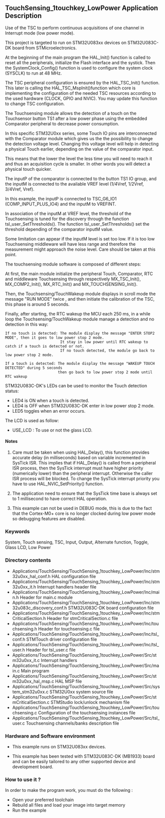 ## <b>TouchSensing_1touchkey_LowPower Application Description</b>

Use of the TSC to perform continuous acquisitions of one channel in Interrupt mode (low power mode).

This project is targeted to run on STM32U083xx devices on STM32U083C-DK board from STMicroelectronics.

At the beginning of the main program the HAL_Init() function is called to reset
all the peripherals, initialize the Flash interface and the systick.
Then the SystemClock_Config() function is used to configure the system
clock (SYSCLK) to run at 48 MHz.

The TSC peripheral configuration is ensured by the HAL_TSC_Init() function.
This later is calling the HAL_TSC_MspInit()function which core is implementing
the configuration of the needed TSC resources according to the used hardware (CLOCK,
GPIO and NVIC). You may update this function to change TSC configuration.

The Touchsensing module allows the detection of a touch on the Touchsensor button TS1 after a low power phase using
the embedded Comparator peripheral to decrease power consumption.

In this specific STM32U0xx series, some Touch IO pins are interconnected with the Comparator module
which gives us the the possibility to change the detection voltage level.
Changing this voltage level will help in detecting a physical Touch earlier, depending on the value
of the comparator input.

This means that the lower the level the less time you will need to reach it and thus an acquisition cycle is smaller.
In other words you will detect a physical touch quicker.

The inputP of the comparator is connected to the button TS1 IO group, and the inputM is connected
to the available VREF level (1/4Vref, 1/2Vref, 3/4Vref, Vref).

In this example, the inputP is connected to TSC_G6_IO1 (COMP_INPUT_PLUS_IO4) and the inputM to VREFINT.

In association of the inputM at VREF level, the threshold of the Touchsensing is tuned for the discovery
through the function tsl_user_SetThresholds().
The function tsl_user_SetThresholds() set the threshold depending of the comparator inputM value.

Some limitation can appear if the inputM level is set too low. If it is too low Touchsensing middleware
will have less range and therefore the measurement might approach the noise level.
Care should be taken at this point.

The touchsensing module software is composed of different steps:

   At first, the main module initialize the peripheral Touch, Comparator, RTC and middleware Touchsensing
   through respectively MX_TSC_Init(), MX_COMP2_Init(), MX_RTC_Init() and MX_TOUCHSENSING_Init().

   Then, the Touchsensing/TouchWakeup module displays in scroll mode the message "RUN MODE" twice ,
   and then initiate the calibration of the TSC, this phase is around 5 seconds.

   Finally, after starting, the RTC wakeup the MCU each 250 ms, in a while loop the Touchsensing/TouchWakeup
   module manage a detection and no detection in this way:

    If no touch is detected: The module display the message "ENTER STOP2 MODE", then it goes to low power stop 2 mode.
                             It stay in low power until RTC wakeup to catch if a touch is detected or not.
                             If no touch detected, the module go back to low power stop 2 mode.

    If a touch is detected: The module display the message "WAKEUP TOUCH DETECTED" during 5 seconds
                            then go back to low power stop 2 mode until RTC wakeup

STM32U083C-DK's LEDs can be used to monitor the Touch detection status:

- LED4 is ON when a touch is detected.
- LED4 is OFF when STM32U083C-DK enter in low power stop 2 mode.
- LED5 toggles when an error occurs.

The LCD is used as follow:

  - USE_LCD         : To use or not the glass LCD.

#### <b>Notes</b>

 1. Care must be taken when using HAL_Delay(), this function provides accurate delay (in milliseconds)
    based on variable incremented in SysTick ISR. This implies that if HAL_Delay() is called from
    a peripheral ISR process, then the SysTick interrupt must have higher priority (numerically lower)
    than the peripheral interrupt. Otherwise the caller ISR process will be blocked.
    To change the SysTick interrupt priority you have to use HAL_NVIC_SetPriority() function.

 2. The application need to ensure that the SysTick time base is always set to 1 millisecond
    to have correct HAL operation.

 3. This example can not be used in DEBUG mode, this is due to the fact
    that the Cortex-M0+ core is no longer clocked during low power mode
    so debugging features are disabled.

### <b>Keywords</b>

System, Touch sensing, TSC, Input, Output, Alternate function, Toggle, Glass LCD, Low Power

### <b>Directory contents</b>

  - Applications/TouchSensing/TouchSensing_1touchkey_LowPower/Inc/stm32u0xx_hal_conf.h          HAL configuration file
  - Applications/TouchSensing/TouchSensing_1touchkey_LowPower/Inc/stm32u0xx_it.h                Interrupt handlers header file
  - Applications/TouchSensing/TouchSensing_1touchkey_LowPower/Inc/main.h                        Header for main.c module
  - Applications/TouchSensing/TouchSensing_1touchkey_LowPower/Inc/stm32u083c_discovery_conf.h   STM32U083C-DK board configuration file
  - Applications/TouchSensing/TouchSensing_1touchkey_LowPower/Inc/stmCriticalSection.h          Header for stmCriticalSection.c file
  - Applications/TouchSensing/TouchSensing_1touchkey_LowPower/Inc/touchsensing.h                Header for touchsensing.c file
  - Applications/TouchSensing/TouchSensing_1touchkey_LowPower/Inc/tsl_conf.h                    STMTouch driver configuration file
  - Applications/TouchSensing/TouchSensing_1touchkey_LowPower/Inc/tsl_user.h                    Header for tsl_user.c file
  - Applications/TouchSensing/TouchSensing_1touchkey_LowPower/Src/stm32u0xx_it.c                Interrupt handlers
  - Applications/TouchSensing/TouchSensing_1touchkey_LowPower/Src/main.c                        Main program
  - Applications/TouchSensing/TouchSensing_1touchkey_LowPower/Src/stm32u0xx_hal_msp.c           HAL MSP file
  - Applications/TouchSensing/TouchSensing_1touchkey_LowPower/Src/system_stm32u0xx.c            STM32U0xx system source file
  - Applications/TouchSensing/TouchSensing_1touchkey_LowPower/Src/stmCriticalSection.c          STMStudio lock/unlock mechanism file
  - Applications/TouchSensing/TouchSensing_1touchkey_LowPower/Src/touchsensing.c                Configuration of the touchsensing instances file
  - Applications/TouchSensing/TouchSensing_1touchkey_LowPower/Src/tsl_user.c                    Touchsensing channels/banks description file


### <b>Hardware and Software environment</b>

  - This example runs on STM32U083xx devices.

  - This example has been tested with STM32U083C-DK (MB1933) board and can be
    easily tailored to any other supported device and development board.


### <b>How to use it ?</b>

In order to make the program work, you must do the following :

 - Open your preferred toolchain
 - Rebuild all files and load your image into target memory
 - Run the example

